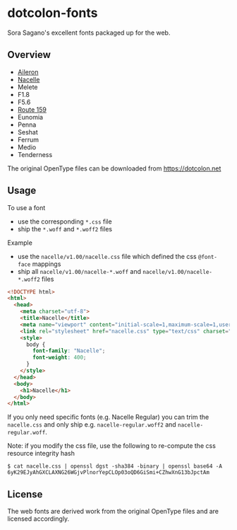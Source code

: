 # dotcolon-fonts

Sora Sagano's excellent fonts packaged up for the web.


## Overview

- [Aileron](./aileron/README.md)
- [Nacelle](./nacelle/README.md)
- Melete
- F1.8
- F5.6
- [Route 159](./route159/README.md)
- Eunomia
- Penna
- Seshat
- Ferrum
- Medio
- Tenderness

The original OpenType files can be downloaded from https://dotcolon.net


## Usage

To use a font
- use the corresponding `*.css` file
- ship the `*.woff` and `*.woff2` files

Example
- use the `nacelle/v1.00/nacelle.css` file which defined the css `@font-face` mappings
- ship all `nacelle/v1.00/nacelle-*.woff` and `nacelle/v1.00/nacelle-*.woff2` files

```html
<!DOCTYPE html>
<html>
  <head>
    <meta charset="utf-8">
    <title>Nacelle</title>
    <meta name="viewport" content="initial-scale=1,maximum-scale=1,user-scalable=no">
    <link rel="stylesheet" href="nacelle.css" type="text/css" charset="utf-8" integrity="sha384-6yK29EJyAhGXCLAXNG26WGjvPlnorYepCLOp03oQD6GiSmi+CZhwXnG13bJpctAm" crossorigin="anonymous" />
    <style>
      body {
        font-family: "Nacelle";
        font-weight: 400;
      }
    </style>
  </head>
  <body>
    <h1>Nacelle</h1>
  </body>
</html>
```

If you only need specific fonts (e.g. Nacelle Regular) you can trim the `nacelle.css` and only ship e.g. `nacelle-regular.woff2` and `nacelle-regular.woff`.

Note: if you modify the css file, use the following to re-compute the css resource integrity hash

    $ cat nacelle.css | openssl dgst -sha384 -binary | openssl base64 -A
    6yK29EJyAhGXCLAXNG26WGjvPlnorYepCLOp03oQD6GiSmi+CZhwXnG13bJpctAm


## License

The web fonts are derived work from the original OpenType files and are licensed accordingly.
